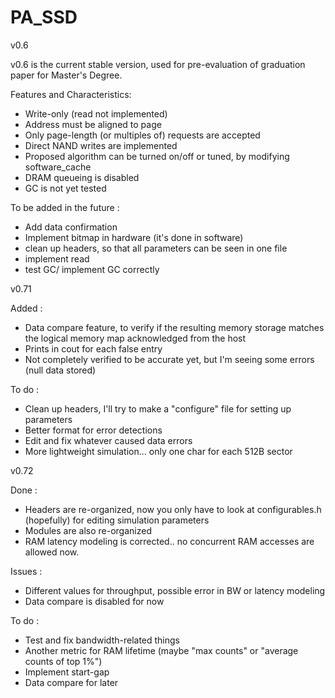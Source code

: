 # PA_SSD


v0.6

v0.6 is the current stable version, used for pre-evaluation of graduation
paper for Master's Degree.  

Features and Characteristics:

- Write-only (read not implemented)
- Address must be aligned to page
- Only page-length (or multiples of) requests are accepted
- Direct NAND writes are implemented
- Proposed algorithm can be turned on/off or tuned, by modifying software_cache
- DRAM queueing is disabled
- GC is not yet tested

To be added in the future :

- Add data confirmation
- Implement bitmap in hardware (it's done in software)
- clean up headers, so that all parameters can be seen in one file
- implement read
- test GC/ implement GC correctly


v0.71

Added :


- Data compare feature, to verify if the resulting memory storage matches the logical memory map acknowledged from the host 
- Prints in cout for each false entry
- Not completely verified to be accurate yet, but I'm seeing some errors (null data stored)


To do :

- Clean up headers, I'll try to make a "configure" file for setting up parameters 
- Better format for error detections
- Edit and fix whatever caused data errors
- More lightweight simulation... only one char for each 512B sector



v0.72

Done :


- Headers are re-organized, now you only have to look at configurables.h (hopefully) for editing simulation parameters
- Modules are also re-organized
- RAM latency modeling is corrected.. no concurrent RAM accesses are allowed now.

Issues :

- Different values for throughput, possible error in BW or latency modeling
- Data compare is disabled for now

To do :

- Test and fix bandwidth-related things
- Another metric for RAM lifetime (maybe "max counts" or "average counts of top 1%")
- Implement start-gap
- Data compare for later
